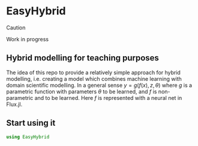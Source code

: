 # EasyHybrid

> [!CAUTION]
> Work in progress


## Hybrid modelling for teaching purposes

The idea of this repo to provide a relatively simple approach for hybrid modelling, i.e. creating a model which combines machine learning with domain scientific modelling. In a general sense $y = g(f(x), z, \theta)$ where $g$ is a parametric function with parameters $\theta$ to be learned, and $f$ is non-parametric and to be learned. Here $f$ is represented with a neural net in Flux.jl.  

## Start using it

```julia
using EasyHybrid
```